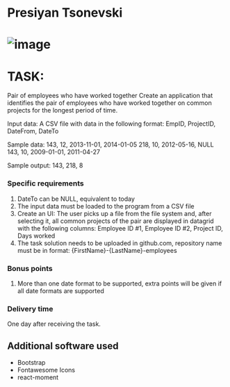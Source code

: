 # Presiyan Tsonevski

# ![image](https://user-images.githubusercontent.com/78466089/150658138-ecbe828b-032e-4334-8d44-c3de92f85448.png)

# TASK:
Pair of employees who have worked together
Create an application that identifies the pair of employees who have worked
together on common projects for the longest period of time.

Input data:
A CSV file with data in the following format:
EmpID, ProjectID, DateFrom, DateTo

Sample data:
143, 12, 2013-11-01, 2014-01-05
218, 10, 2012-05-16, NULL
143, 10, 2009-01-01, 2011-04-27

Sample output:
143, 218, 8

### Specific requirements
1) DateTo can be NULL, equivalent to today
2) The input data must be loaded to the program from a CSV file
3) Create an UI:
The user picks up a file from the file system and, after selecting it, all common
projects of the pair are displayed in datagrid with the following columns:
Employee ID #1, Employee ID #2, Project ID, Days worked
4) The task solution needs to be uploaded in github.com, repository name must be in
format: {FirstName}-{LastName}-employees

### Bonus points
1) More than one date format to be supported, extra points will be given if all date formats
are supported

### Delivery time
One day after receiving the task.

## Additional software used
- Bootstrap
- Fontawesome Icons
- react-moment
